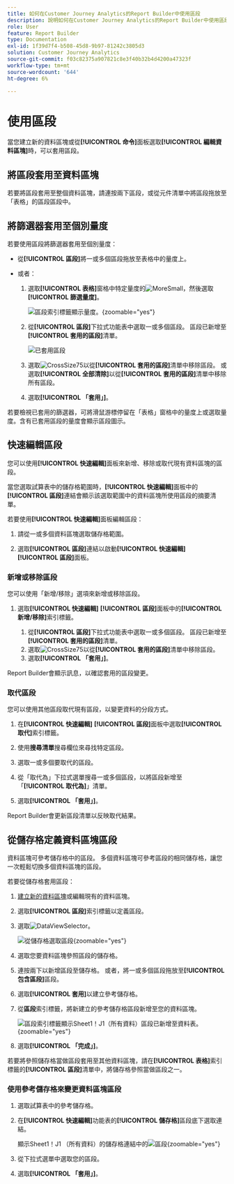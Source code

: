 ```yaml
---
title: 如何在Customer Journey Analytics的Report Builder中使用區段
description: 說明如何在Customer Journey Analytics的Report Builder中使用區段
role: User
feature: Report Builder
type: Documentation
exl-id: 1f39d7f4-b508-45d8-9b97-81242c3805d3
solution: Customer Journey Analytics
source-git-commit: f03c82375a907821c8e3f40b32b4d4200a47323f
workflow-type: tm+mt
source-wordcount: '644'
ht-degree: 6%

---
```


# 使用區段

當您建立新的資料區塊或從&#x200B;**[!UICONTROL 命令]**&#x200B;面板選取&#x200B;**[!UICONTROL 編輯資料區塊]**&#x200B;時，可以套用區段。

## 將區段套用至資料區塊

若要將區段套用至整個資料區塊，請連按兩下區段，或從元件清單中將區段拖放至「表格」的區段區段中。

## 將篩選器套用至個別量度

若要使用區段將篩選器套用至個別量度：

* 從&#x200B;**[!UICONTROL 區段]**&#x200B;將一或多個區段拖放至表格中的量度上。

* 或者：

   1. 選取&#x200B;**[!UICONTROL 表格]**&#x200B;窗格中特定量度的![MoreSmall](/help/assets/icons/MoreSmall.svg)，然後選取&#x200B;**[!UICONTROL 篩選量度]**。

      ![區段索引標籤顯示量度。](./assets/filter-metric.png){zoomable="yes"}

   1. 從&#x200B;**[!UICONTROL 區段]**&#x200B;下拉式功能表中選取一或多個區段。 區段已新增至&#x200B;**[!UICONTROL 套用的區段]**&#x200B;清單。

      ![已套用區段](assets/segments-applied.png)
   1. 選取![CrossSize75](/help/assets/icons/CrossSize75.svg)以從&#x200B;**[!UICONTROL 套用的區段]**&#x200B;清單中移除區段。 或選取&#x200B;**[!UICONTROL 全部清除]**&#x200B;以從&#x200B;**[!UICONTROL 套用的區段]**&#x200B;清單中移除所有區段。
   1. 選取&#x200B;**[!UICONTROL 「套用」]**。

若要檢視已套用的篩選器，可將滑鼠游標停留在「表格」窗格中的量度上或選取量度。含有已套用區段的量度會顯示區段圖示。


## 快速編輯區段

您可以使用&#x200B;**[!UICONTROL 快速編輯]**&#x200B;面板來新增、移除或取代現有資料區塊的區段。

當您選取試算表中的儲存格範圍時，**[!UICONTROL 快速編輯]**&#x200B;面板中的&#x200B;**[!UICONTROL 區段]**&#x200B;連結會顯示該選取範圍中的資料區塊所使用區段的摘要清單。

若要使用&#x200B;**[!UICONTROL 快速編輯]**&#x200B;面板編輯區段：

1. 請從一或多個資料區塊選取儲存格範圍。

1. 選取&#x200B;**[!UICONTROL 區段]**&#x200B;連結以啟動&#x200B;**[!UICONTROL 快速編輯]** **[!UICONTROL 區段]**&#x200B;面板。


### 新增或移除區段

您可以使用「新增/移除」選項來新增或移除區段。

1. 選取&#x200B;**[!UICONTROL 快速編輯]** **[!UICONTROL 區段]**&#x200B;面板中的&#x200B;**[!UICONTROL 新增/移除]**&#x200B;索引標籤。


   1. 從&#x200B;**[!UICONTROL 區段]**&#x200B;下拉式功能表中選取一或多個區段。 區段已新增至&#x200B;**[!UICONTROL 套用的區段]**&#x200B;清單。
   1. 選取![CrossSize75](/help/assets/icons/CrossSize75.svg)以從&#x200B;**[!UICONTROL 套用的區段]**&#x200B;清單中移除區段。
   1. 選取&#x200B;**[!UICONTROL 「套用」]**。

Report Builder會顯示訊息，以確認套用的區段變更。

### 取代區段

您可以使用其他區段取代現有區段，以變更資料的分段方式。

1. 在&#x200B;**[!UICONTROL 快速編輯]** **[!UICONTROL 區段]**&#x200B;面板中選取&#x200B;**[!UICONTROL 取代]**&#x200B;索引標籤。

1. 使用&#x200B;**搜尋清單**&#x200B;搜尋欄位來尋找特定區段。

1. 選取一或多個要取代的區段。

1. 從「取代為」下拉式選單搜尋一或多個區段，以將區段新增至「**[!UICONTROL 取代為]**」清單。

1. 選取&#x200B;**[!UICONTROL 「套用」]**。

Report Builder會更新區段清單以反映取代結果。

## 從儲存格定義資料區塊區段

資料區塊可參考儲存格中的區段。 多個資料區塊可參考區段的相同儲存格，讓您一次輕鬆切換多個資料區塊的區段。

若要從儲存格套用區段：

1. [建立新的資料區塊](create-a-data-block.md#create-a-data-block)或編輯現有的資料區塊。
1. 選取&#x200B;**[!UICONTROL 區段]**&#x200B;索引標籤以定義區段。
1. 選取![DataViewSelector](/help/assets/icons/DataViewSelector.svg)。

   ![從儲存格選取區段](assets/select-segment-from-cell.png){zoomable="yes"}

1. 選取您要資料區塊參照區段的儲存格。

1. 連按兩下以新增區段至儲存格。 或者，將一或多個區段拖放至&#x200B;**[!UICONTROL 包含區段]**&#x200B;區段。

1. 選取&#x200B;**[!UICONTROL 套用]**&#x200B;以建立參考儲存格。

1. 從&#x200B;**區段**&#x200B;索引標籤，將新建立的參考儲存格區段新增至您的資料區塊。

   ![區段索引標籤顯示Sheet1！J1（所有資料）區段已新增至資料表。](assets/segment-from-cell-applied.png){zoomable="yes"}

1. 選取&#x200B;**[!UICONTROL 「完成」]**。

若要將參照儲存格當做區段套用至其他資料區塊，請在&#x200B;**[!UICONTROL 表格]**&#x200B;索引標籤的&#x200B;**[!UICONTROL 區段]**&#x200B;清單中，將儲存格參照當做區段之一。

### 使用參考儲存格來變更資料區塊區段

1. 選取試算表中的參考儲存格。

1. 在&#x200B;**[!UICONTROL 快速編輯]**&#x200B;功能表的&#x200B;**[!UICONTROL 儲存格]**&#x200B;區段底下選取連結。

   顯示Sheet1！J1 （所有資料）的儲存格連結中的![區段](assets/select-segment-from-cell-in-sheet.png){zoomable="yes"}

1. 從下拉式選單中選取您的區段。

1. 選取&#x200B;**[!UICONTROL 「套用」]**。
